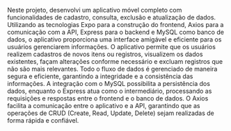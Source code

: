 Neste projeto, desenvolvi um aplicativo móvel completo com funcionalidades de cadastro, consulta, exclusão e atualização de dados. 
Utilizando as tecnologias Expo para a construção do frontend, Axios para a comunicação com a API, Express para o backend e MySQL como banco de dados, o aplicativo proporciona uma interface amigável e eficiente para os usuários gerenciarem informações.
O aplicativo permite que os usuários realizem cadastros de novos itens ou registros, visualizem os dados existentes, façam alterações conforme necessário e excluam registros que não são mais relevantes.
Todo o fluxo de dados é gerenciado de maneira segura e eficiente, garantindo a integridade e a consistência das informações.
A integração com o MySQL possibilita a persistência dos dados, enquanto o Express atua como o intermediário, processando as requisições e respostas entre o frontend e o banco de dados. 
O Axios facilita a comunicação entre o aplicativo e a API, garantindo que as operações de CRUD (Create, Read, Update, Delete) sejam realizadas de forma rápida e confiável.
